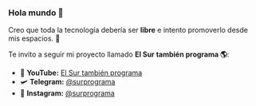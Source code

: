 ### Hola mundo 👋

Creo que toda la tecnología debería ser **libre** e intento promoverlo desde mis espacios. 🦾

Te invito a seguir mi proyecto llamado **El Sur también programa 🌎**:

* 🎥 **YouTube:** [El Sur también programa](https://youtube.com/c/elsurtambienprograma)
* 🛩️ **Telegram:** [@surprograma](https://t.me/surprograma)
* 📸 **Instagram:** [@surprograma](https://instagram.com/surprograma)
